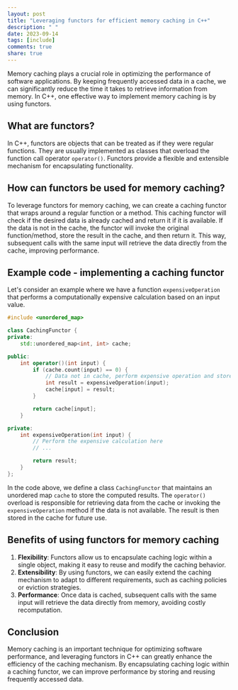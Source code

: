 ```yaml
---
layout: post
title: "Leveraging functors for efficient memory caching in C++"
description: " "
date: 2023-09-14
tags: [include]
comments: true
share: true
---
```


Memory caching plays a crucial role in optimizing the performance of software applications. By keeping frequently accessed data in a cache, we can significantly reduce the time it takes to retrieve information from memory. In C++, one effective way to implement memory caching is by using functors.

## What are functors?

In C++, functors are objects that can be treated as if they were regular functions. They are usually implemented as classes that overload the function call operator `operator()`. Functors provide a flexible and extensible mechanism for encapsulating functionality.

## How can functors be used for memory caching?

To leverage functors for memory caching, we can create a caching functor that wraps around a regular function or a method. This caching functor will check if the desired data is already cached and return it if it is available. If the data is not in the cache, the functor will invoke the original function/method, store the result in the cache, and then return it. This way, subsequent calls with the same input will retrieve the data directly from the cache, improving performance.

## Example code - implementing a caching functor

Let's consider an example where we have a function `expensiveOperation` that performs a computationally expensive calculation based on an input value.

```cpp
#include <unordered_map>

class CachingFunctor {
private:
    std::unordered_map<int, int> cache;

public:
    int operator()(int input) {
        if (cache.count(input) == 0) {
            // Data not in cache, perform expensive operation and store result
            int result = expensiveOperation(input);
            cache[input] = result;
        }

        return cache[input];
    }

private:
    int expensiveOperation(int input) {
        // Perform the expensive calculation here
        // ...

        return result;
    }
};
```

In the code above, we define a class `CachingFunctor` that maintains an unordered map `cache` to store the computed results. The `operator()` overload is responsible for retrieving data from the cache or invoking the `expensiveOperation` method if the data is not available. The result is then stored in the cache for future use.

## Benefits of using functors for memory caching

1. **Flexibility**: Functors allow us to encapsulate caching logic within a single object, making it easy to reuse and modify the caching behavior.
2. **Extensibility**: By using functors, we can easily extend the caching mechanism to adapt to different requirements, such as caching policies or eviction strategies.
3. **Performance**: Once data is cached, subsequent calls with the same input will retrieve the data directly from memory, avoiding costly recomputation.

## Conclusion

Memory caching is an important technique for optimizing software performance, and leveraging functors in C++ can greatly enhance the efficiency of the caching mechanism. By encapsulating caching logic within a caching functor, we can improve performance by storing and reusing frequently accessed data.